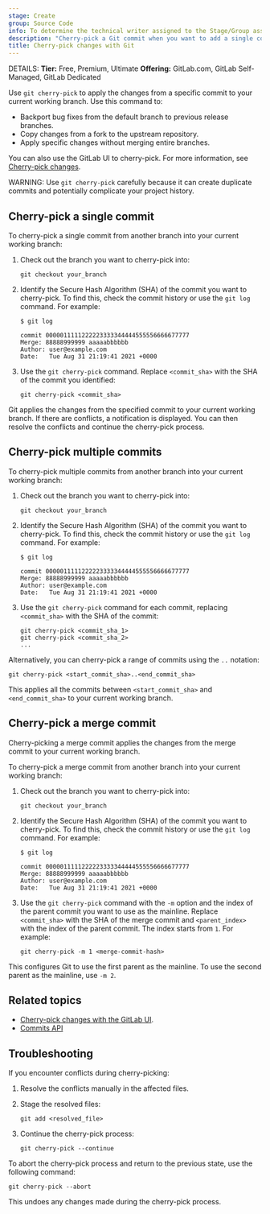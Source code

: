 ```yaml
---
stage: Create
group: Source Code
info: To determine the technical writer assigned to the Stage/Group associated with this page, see https://handbook.gitlab.com/handbook/product/ux/technical-writing/#assignments
description: "Cherry-pick a Git commit when you want to add a single commit from one branch to another."
title: Cherry-pick changes with Git
---
```


DETAILS:
**Tier:** Free, Premium, Ultimate
**Offering:** GitLab.com, GitLab Self-Managed, GitLab Dedicated

Use `git cherry-pick` to apply the changes from a specific commit to your current
working branch. Use this command to:

- Backport bug fixes from the default branch to previous release branches.
- Copy changes from a fork to the upstream repository.
- Apply specific changes without merging entire branches.

You can also use the GitLab UI to cherry-pick. For more information,
see [Cherry-pick changes](../../user/project/merge_requests/cherry_pick_changes.md).

WARNING:
Use `git cherry-pick` carefully because it can create duplicate commits and potentially
complicate your project history.

## Cherry-pick a single commit

To cherry-pick a single commit from another branch into your current working branch:

1. Check out the branch you want to cherry-pick into:

   ```shell
   git checkout your_branch
   ```

1. Identify the Secure Hash Algorithm (SHA) of the commit you want to cherry-pick.
   To find this, check the commit history or use the `git log` command. For example:

   ```shell
   $ git log

   commit 0000011111222223333344444555556666677777
   Merge: 88888999999 aaaaabbbbbb
   Author: user@example.com
   Date:   Tue Aug 31 21:19:41 2021 +0000
    ```

1. Use the `git cherry-pick` command. Replace `<commit_sha>` with the SHA of
   the commit you identified:

   ```shell
   git cherry-pick <commit_sha>
   ```

Git applies the changes from the specified commit to your current working branch.
If there are conflicts, a notification is displayed. You can then resolve the
conflicts and continue the cherry-pick process.

## Cherry-pick multiple commits

To cherry-pick multiple commits from another branch into your current working branch:

1. Check out the branch you want to cherry-pick into:

   ```shell
   git checkout your_branch
   ```

1. Identify the Secure Hash Algorithm (SHA) of the commit you want to cherry-pick.
   To find this, check the commit history or use the `git log` command. For example:

   ```shell
   $ git log

   commit 0000011111222223333344444555556666677777
   Merge: 88888999999 aaaaabbbbbb
   Author: user@example.com
   Date:   Tue Aug 31 21:19:41 2021 +0000
    ```

1. Use the `git cherry-pick` command for each commit,
   replacing `<commit_sha>` with the SHA of the commit:

   ```shell
   git cherry-pick <commit_sha_1>
   git cherry-pick <commit_sha_2>
   ...
   ```

Alternatively, you can cherry-pick a range of commits using the `..` notation:

   ```shell
   git cherry-pick <start_commit_sha>..<end_commit_sha>
   ```

This applies all the commits between `<start_commit_sha>` and `<end_commit_sha>`
to your current working branch.

## Cherry-pick a merge commit

Cherry-picking a merge commit applies the changes from the merge commit to your current working branch.

To cherry-pick a merge commit from another branch into your current working branch:

1. Check out the branch you want to cherry-pick into:

   ```shell
   git checkout your_branch
   ```

1. Identify the Secure Hash Algorithm (SHA) of the commit you want to cherry-pick.
   To find this, check the commit history or use the `git log` command. For example:

   ```shell
   $ git log

   commit 0000011111222223333344444555556666677777
   Merge: 88888999999 aaaaabbbbbb
   Author: user@example.com
   Date:   Tue Aug 31 21:19:41 2021 +0000
    ```

1. Use the `git cherry-pick` command with the `-m` option and the index of the parent commit
   you want to use as the mainline. Replace `<commit_sha>` with the SHA of the merge commit
   and `<parent_index>` with the index of the parent commit. The index starts from `1`. For example:

   ```shell
   git cherry-pick -m 1 <merge-commit-hash>
   ```

This configures Git to use the first parent as the mainline. To use the second parent as the mainline, use `-m 2`.

## Related topics

- [Cherry-pick changes with the GitLab UI](../../user/project/merge_requests/cherry_pick_changes.md).
- [Commits API](../../api/commits.md#cherry-pick-a-commit)

## Troubleshooting

If you encounter conflicts during cherry-picking:

1. Resolve the conflicts manually in the affected files.
1. Stage the resolved files:

   ```shell
   git add <resolved_file>
   ```

1. Continue the cherry-pick process:

   ```shell
   git cherry-pick --continue
   ```

To abort the cherry-pick process and return to the previous state,
use the following command:

```shell
git cherry-pick --abort
```

This undoes any changes made during the cherry-pick process.

